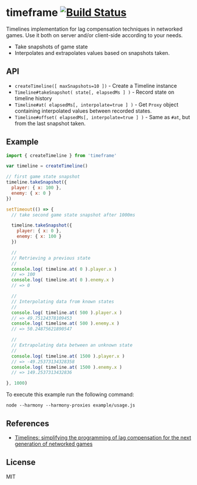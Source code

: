 timeframe [![Build Status](https://secure.travis-ci.org/gamestdio/timeframe.png?branch=master)](http://travis-ci.org/gamestdio/timeframe)
===

Timelines implementation for lag compensation techniques in networked games.
Use it both on server and/or client-side according to your needs.

- Take snapshots of game state
- Interpolates and extrapolates values based on snapshots taken.

API
---

- `createTimeline([ maxSnapshots=10 ])` - Create a Timeline instance
- `Timeline#takeSnapshot( state[, elapsedMs ] )` - Record state on timeline history
- `Timeline#at( elapsedMs[, interpolate=true ] )` - Get `Proxy` object containing interpolated values between recorded states.
- `Timeline#offset( elapsedMs[, interpolate=true ] )` - Same as `#at`, but from the last snapshot taken.

Example
---

```javascript
import { createTimeline } from 'timeframe'

var timeline = createTimeline()

// first game state snapshot
timeline.takeSnapshot({
  player: { x: 100 },
  enemy: { x: 0 }
})

setTimeout(() => {
  // take second game state snapshot after 1000ms

  timeline.takeSnapshot({
    player: { x: 0 },
    enemy: { x: 100 }
  })

  //
  // Retrieving a previous state
  //
  console.log( timeline.at( 0 ).player.x )
  // => 100
  console.log( timeline.at( 0 ).enemy.x )
  // => 0

  //
  // Interpolating data from known states
  //
  console.log( timeline.at( 500 ).player.x )
  // => 49.75124378109453
  console.log( timeline.at( 500 ).enemy.x )
  // => 50.24875621890547

  //
  // Extrapolating data between an unknown state
  //
  console.log( timeline.at( 1500 ).player.x )
  // => -49.25373134328358
  console.log( timeline.at( 1500 ).enemy.x )
  // => 149.2537313432836

}, 1000)
```

To execute this example run the following command:

```
node --harmony --harmony-proxies example/usage.js
```

References
---

- [Timelines: simplifying the programming of lag compensation for the next generation of networked games](http://link.springer.com/article/10.1007/s00530-012-0271-3#Sec17)

License
---

MIT
